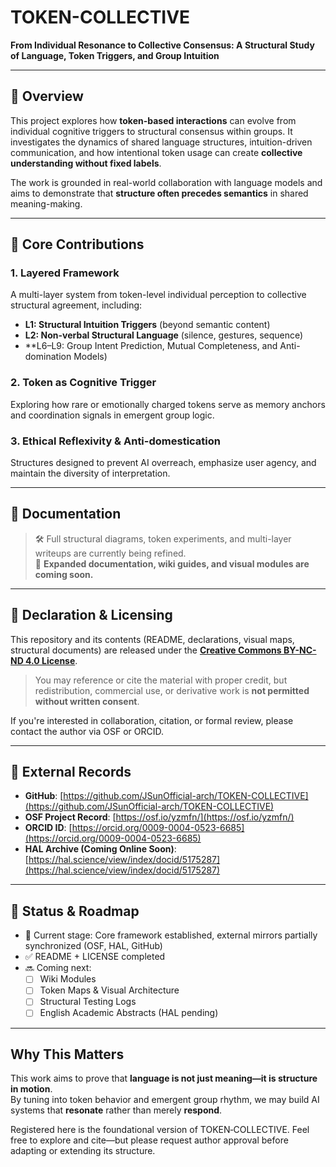 # TOKEN-COLLECTIVE

**From Individual Resonance to Collective Consensus: A Structural Study of Language, Token Triggers, and Group Intuition**

---

## 📌 Overview

This project explores how **token-based interactions** can evolve from individual cognitive triggers to structural consensus within groups. It investigates the dynamics of shared language structures, intuition-driven communication, and how intentional token usage can create **collective understanding without fixed labels**.

The work is grounded in real-world collaboration with language models and aims to demonstrate that **structure often precedes semantics** in shared meaning-making.

---

## 🧠 Core Contributions

### 1. Layered Framework  
A multi-layer system from token-level individual perception to collective structural agreement, including:

- **L1: Structural Intuition Triggers** (beyond semantic content)
- **L2: Non-verbal Structural Language** (silence, gestures, sequence)
- **L6–L9: Group Intent Prediction, Mutual Completeness, and Anti-domination Models)

### 2. Token as Cognitive Trigger  
Exploring how rare or emotionally charged tokens serve as memory anchors and coordination signals in emergent group logic.

### 3. Ethical Reflexivity & Anti-domestication  
Structures designed to prevent AI overreach, emphasize user agency, and maintain the diversity of interpretation.

---

## 📖 Documentation

> 🛠️ Full structural diagrams, token experiments, and multi-layer writeups are currently being refined.  
> 📎 **Expanded documentation, wiki guides, and visual modules are coming soon.**

---

## 📜 Declaration & Licensing

This repository and its contents (README, declarations, visual maps, structural documents) are released under the **[Creative Commons BY-NC-ND 4.0 License](https://creativecommons.org/licenses/by-nc-nd/4.0/)**.

> You may reference or cite the material with proper credit, but redistribution, commercial use, or derivative work is **not permitted without written consent**.

If you're interested in collaboration, citation, or formal review, please contact the author via OSF or ORCID.

---

## 🔗 External Records

- **GitHub**: [https://github.com/JSunOfficial-arch/TOKEN-COLLECTIVE](https://github.com/JSunOfficial-arch/TOKEN-COLLECTIVE)
- **OSF Project Record**: [https://osf.io/yzmfn/](https://osf.io/yzmfn/)
- **ORCID ID**: [https://orcid.org/0009-0004-0523-6685](https://orcid.org/0009-0004-0523-6685)
- **HAL Archive (Coming Online Soon)**: [https://hal.science/view/index/docid/5175287](https://hal.science/view/index/docid/5175287)

---

## 📌 Status & Roadmap

- 🔄 Current stage: Core framework established, external mirrors partially synchronized (OSF, HAL, GitHub)
- ✅ README + LICENSE completed
- 🔜 Coming next:
  - [ ] Wiki Modules
  - [ ] Token Maps & Visual Architecture
  - [ ] Structural Testing Logs
  - [ ] English Academic Abstracts (HAL pending)

---

## Why This Matters

This work aims to prove that **language is not just meaning—it is structure in motion**.  
By tuning into token behavior and emergent group rhythm, we may build AI systems that **resonate** rather than merely **respond**.

Registered here is the foundational version of TOKEN‑COLLECTIVE. Feel free to explore and cite—but please request author approval before adapting or extending its structure.

